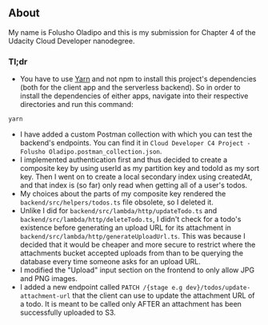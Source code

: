 ## About
My name is Folusho Oladipo and this is my submission for Chapter 4 of the Udacity Cloud Developer nanodegree.

### Tl;dr
- You have to use [Yarn](https://yarnpkg.com/) and not npm to install this project's dependencies (both for the client app and the serverless backend). So in order to install the dependencies of either apps, navigate into their respective directories and run this command:
```bash
yarn
```
- I have added a custom Postman collection with which you can test the backend's endpoints. You can find it in `Cloud Developer C4 Project - Folusho Oladipo.postman_collection.json`.
- I implemented authentication first and thus decided to create a composite key by using userId as my partition key and todoId as my sort key. Then I went on to create a local secondary index using createdAt, and that index is (so far) only read when getting all of a user's todos.
- My choices about the parts of my composite key rendered the `backend/src/helpers/todos.ts` file obsolete, so I deleted it.
- Unlike I did for `backend/src/lambda/http/updateTodo.ts` and `backend/src/lambda/http/deleteTodo.ts`, I didn't check for a todo's existence before generating an upload URL for its attachment in `backend/src/lambda/http/generateUploadUrl.ts`. This was because I decided that it would be cheaper and more secure to restrict where the attachments bucket accepted uploads from than to be querying the database every time someone asks for an upload URL.
- I modified the "Upload" input section on the frontend to only allow JPG and PNG images.
- I added a new endpoint called `PATCH /{stage e.g dev}/todos/update-attachment-url` that the client can use to update the attachment URL of a todo. It is meant to be called only AFTER an attachment has been successfully uploaded to S3.
